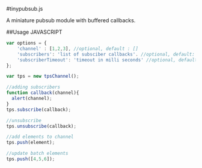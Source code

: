 #tinypubsub.js

A miniature pubsub module with buffered callbacks.

##Usage
JAVASCRIPT
```javascript
var options = {
    'channel' : [1,2,3], //optional, default : []
    'subscribers': 'list of subsciber callbacks'. //optional, default: []
    'subscriberTimeout': 'timeout in milli seconds' //optional, default: 0
};

var tps = new tpsChannel();
```

```javascript
//adding subscribers
function callback(channel){
  alert(channel);
}
tps.subscribe(callback);

//unsubscribe 
tps.unsubscribe(callback);

//add elements to channel 
tps.push(element);

//update batch elements
tps.push([4,5,6]);
```
